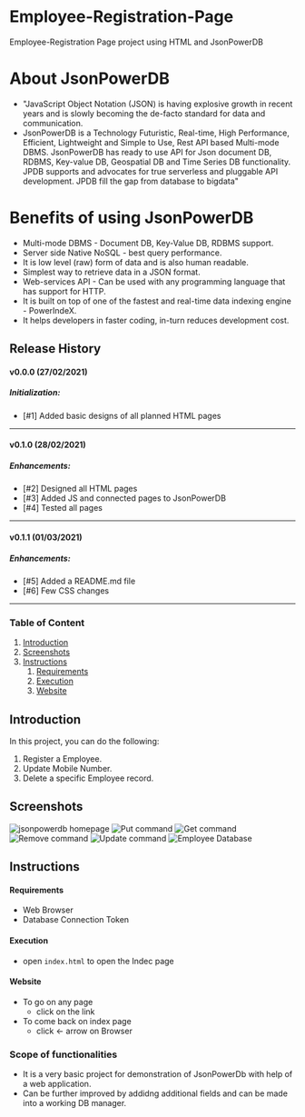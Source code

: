 # Employee-Registration-Page
Employee-Registration Page project using HTML and JsonPowerDB
# About JsonPowerDB
* "JavaScript Object Notation (JSON) is having explosive growth in recent years and is slowly becoming the de-facto standard for data and communication.
* JsonPowerDB is a Technology Futuristic, Real-time, High Performance, Efficient, Lightweight and Simple to Use, Rest API based Multi-mode DBMS. JsonPowerDB has ready to use API for Json document DB, RDBMS, Key-value DB, Geospatial DB and Time Series DB functionality. JPDB supports and advocates for true serverless and pluggable API development. JPDB fill the gap from database to bigdata"


# Benefits of using JsonPowerDB
* Multi-mode DBMS - Document DB, Key-Value DB, RDBMS support.
* Server side Native NoSQL - best query performance.
* It is low level (raw) form of data and is also human readable.
* Simplest way to retrieve data in a JSON format.
* Web-services API - Can be used with any programming language that has support for HTTP.
* It is built on top of one of the fastest and real-time data indexing engine - PowerIndeX.
* It helps developers in faster coding, in-turn reduces development cost.


## Release History
#### v0.0.0 (27/02/2021)
##### Initialization:
- [#1] Added basic designs of all planned HTML pages
---
#### v0.1.0 (28/02/2021)
##### Enhancements:
- [#2] Designed all HTML pages
- [#3] Added JS and connected pages to JsonPowerDB
- [#4] Tested all pages
---
#### v0.1.1 (01/03/2021)
##### Enhancements:
- [#5] Added a README.md file
- [#6] Few CSS changes
---


### Table of Content
1. [Introduction](#introduction)
2. [Screenshots](#screenshots)
3. [Instructions](#instructions)
   1. [Requirements](#requirements)
   2. [Execution](#execution)
   3. [Website](#website)
## Introduction
In this project, you can do the following:
1. Register a Employee.
2. Update Mobile Number.
3. Delete a specific Employee record.
## Screenshots

![jsonpowerdb homepage](https://user-images.githubusercontent.com/113023181/188866303-ed8794b1-52b0-45bb-a100-aef68442e3d7.png)
![Put command](https://user-images.githubusercontent.com/113023181/188866376-b0bca126-6c53-433d-8392-26e09fc8610c.png)
![Get command](https://user-images.githubusercontent.com/113023181/188866448-4b79346f-5dc3-4f81-9a01-a373f52d852b.png)
![Remove command](https://user-images.githubusercontent.com/113023181/188866485-5e3e8479-a09b-4251-b459-ba689f8f8f63.png)
![Update command](https://user-images.githubusercontent.com/113023181/188866528-b28f7365-a9d0-4e1f-913a-c155d0ddb2ae.png)
![Employee Database](https://user-images.githubusercontent.com/113023181/188866639-aaa04eba-8336-4fe1-9d81-8992ebd4fab3.png)

## Instructions
#### Requirements
  * Web Browser
  * Database Connection Token
#### Execution
* open `index.html` to open the Indec page
#### Website
* To go on any page
  * click on the link
* To come back on index page
  * click <- arrow on Browser

### Scope of functionalities
* It is a very basic project for demonstration of JsonPowerDb with help of a web application. 
* Can be further improved by addidng additional fields and can be made into a working DB manager.
